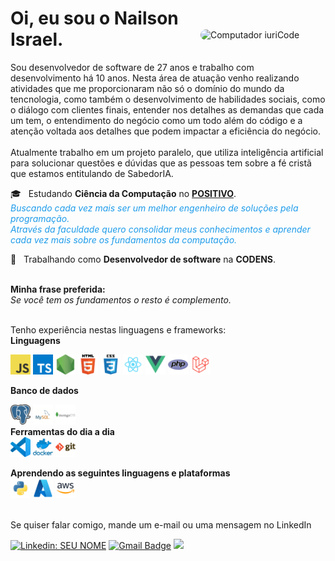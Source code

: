 <img src="https://avatars.githubusercontent.com/u/22625360?v=4" width="200px" 
style="border-radius:100px; margin-top:60px; margin-left: 30px;" max-width="400px" width="400px" align="right" alt="Computador iuriCode">

<h1>Oi, eu sou o Nailson Israel. </h1>
<p align="left"> 
  Sou desenvolvedor de software  de 27 anos e trabalho com desenvolvimento há 10 anos.
  Nesta área de atuação venho realizando atividades que me proporcionaram não só o domínio do mundo da tencnologia, como também o desenvolvimento de habilidades sociais, como o diálogo com clientes finais, entender nos detalhes as demandas que cada um tem, o entendimento do negócio como um todo além do código e a atenção voltada aos detalhes que podem impactar a eficiência do negócio.
  </br></br>
  Atualmente trabalho em um projeto paralelo, que utiliza inteligência artificial para solucionar questões e dúvidas que as pessoas tem sobre a fé cristã que estamos entitulando de SabedorIA.
  </br>

🎓 &nbsp; Estudando **Ciência da Computação** no <a href="https://www.up.edu.br/processo-seletivo/graduacao-presencial/?utm_source=google-search&utm_medium=search&utm_campaign=perf_conversao_regular_marca_aquisicao_graduacao_positivo_curitiba_2022-2&utm_content=null_cpc_palavra-chave_null_null_null_texto_null_null_null"><b>POSITIVO</b></a>.
</br>
<i style="color:#1e9cea;">Buscando cada vez mais ser um melhor engenheiro de soluções pela programação. </br>Através da faculdade quero consolidar meus conhecimentos e aprender cada vez mais sobre os fundamentos da computação.</i>

💼 &nbsp; Trabalhando como **Desenvolvedor de software** na <b>CODENS</b>.
</br>
<i style="color:#1e9cea;"></i>

</p>
</br>
<b>Minha frase preferida:</b></br>
<i>Se você tem os fundamentos o resto é complemento.</i>
</br></br>
<p align="left">

Tenho experiência nestas linguagens e frameworks:
</br>
<b>Linguagens</b>

</p>
<code><img height="32" src="https://raw.githubusercontent.com/github/explore/80688e429a7d4ef2fca1e82350fe8e3517d3494d/topics/javascript/javascript.png" alt="Javascript"/></code>
<code><img height="32" src="https://raw.githubusercontent.com/github/explore/80688e429a7d4ef2fca1e82350fe8e3517d3494d/topics/typescript/typescript.png" alt="Typescript"/></code>
<code><img height="32" src="https://raw.githubusercontent.com/github/explore/80688e429a7d4ef2fca1e82350fe8e3517d3494d/topics/nodejs/nodejs.png" alt="Nodejs"/></code>
<code><img height="32" src="https://raw.githubusercontent.com/github/explore/80688e429a7d4ef2fca1e82350fe8e3517d3494d/topics/html/html.png" alt="HTML5"/></code>
<code><img height="32" src="https://raw.githubusercontent.com/github/explore/80688e429a7d4ef2fca1e82350fe8e3517d3494d/topics/css/css.png" alt="CSS"/></code>
<code><img height="32" src="https://raw.githubusercontent.com/github/explore/80688e429a7d4ef2fca1e82350fe8e3517d3494d/topics/react/react.png" alt="React"/></code>
<code><img height="32" src="https://raw.githubusercontent.com/github/explore/80688e429a7d4ef2fca1e82350fe8e3517d3494d/topics/vue/vue.png" alt="React"/></code>
<code><img height="32" src="https://raw.githubusercontent.com/github/explore/80688e429a7d4ef2fca1e82350fe8e3517d3494d/topics/php/php.png" alt="PHP"/></code>
<code><img height="32" src="https://raw.githubusercontent.com/github/explore/80688e429a7d4ef2fca1e82350fe8e3517d3494d/topics/laravel/laravel.png" alt="LARAVEL"/></code>

<b>Banco de dados</b>

<code><img height="32" src="https://raw.githubusercontent.com/github/explore/80688e429a7d4ef2fca1e82350fe8e3517d3494d/topics/postgresql/postgresql.png" alt="PostegreSQL"/></code>
<code><img height="32" src="https://raw.githubusercontent.com/github/explore/80688e429a7d4ef2fca1e82350fe8e3517d3494d/topics/mysql/mysql.png" alt="MySQL"/></code>
<code><img height="32" src="https://raw.githubusercontent.com/github/explore/80688e429a7d4ef2fca1e82350fe8e3517d3494d/topics/mongodb/mongodb.png" alt="MongoDB"/></code>
</br>
<b>Ferramentas do dia a dia</b>
</br>
<code><img height="32" src="https://raw.githubusercontent.com/github/explore/80688e429a7d4ef2fca1e82350fe8e3517d3494d/topics/visual-studio-code/visual-studio-code.png" alt="VScode"/></code>
<code><img height="32" src="https://raw.githubusercontent.com/github/explore/80688e429a7d4ef2fca1e82350fe8e3517d3494d/topics/docker/docker.png" alt="Docker"/></code>
<code><img height="32" src="https://raw.githubusercontent.com/github/explore/80688e429a7d4ef2fca1e82350fe8e3517d3494d/topics/git/git.png" alt="Git"/></code>

<b>Aprendendo as seguintes linguagens e plataformas</b>
</br>
<code><img height="32" src="https://raw.githubusercontent.com/github/explore/80688e429a7d4ef2fca1e82350fe8e3517d3494d/topics/python/python.png" alt="Python"/></code>
<code><img height="32" src="https://raw.githubusercontent.com/github/explore/80688e429a7d4ef2fca1e82350fe8e3517d3494d/topics/azure/azure.png" alt="Python"/></code>
<code><img height="32" src="https://raw.githubusercontent.com/github/explore/80688e429a7d4ef2fca1e82350fe8e3517d3494d/topics/aws/aws.png" alt="Python"/></code>
</br></br>

<p align="left">
Se quiser falar comigo, mande um e-mail ou uma mensagem no LinkedIn
</p>

[![Linkedin: SEU NOME](https://img.shields.io/badge/-Nailson%20Israel-blue?style=flat-square&logo=Linkedin&logoColor=white&link=LINK-DO-SEU-LINKEDIN)](LINK-DO-SEU-LINKEDIN)
[![Gmail Badge](https://img.shields.io/badge/-nailson@codens.com.br-006bed?style=flat-square&logo=Gmail&logoColor=white&link=mailto:SEU-EMAIL)](mailto:SEU-EMAIL)
<a href="nailson@gmail.com" alt="Gmail"> <img src="https://img.shields.io/badge/-Gmail-FF0000?style=flat-square&labelColor=FF0000&logo=gmail&logoColor=white&link=LINK-DO-SEU-EMAIL" /></a>
